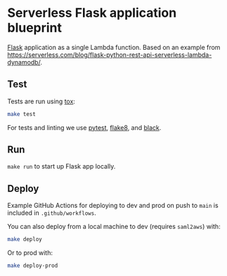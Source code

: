 # Serverless Flask application blueprint

[Flask](https://flask.palletsprojects.com) application as a single Lambda
function.  Based on an example from
<https://serverless.com/blog/flask-python-rest-api-serverless-lambda-dynamodb/>.

## Test

Tests are run using [tox](https://pypi.org/project/tox/):

```sh
make test
```

For tests and linting we use [pytest](https://pypi.org/project/pytest/),
[flake8](https://pypi.org/project/flake8/), and
[black](https://pypi.org/project/black/).

## Run

`make run` to start up Flask app locally.

## Deploy

Example GitHub Actions for deploying to dev and prod on push to `main` is
included in `.github/workflows`.

You can also deploy from a local machine to dev (requires `saml2aws`) with:

```sh
make deploy
```

Or to prod with:

```sh
make deploy-prod
```
